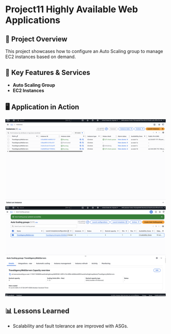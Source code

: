 # Project11 Highly Available Web Applications

## 📌 Project Overview
This project showcases how to configure an Auto Scaling group to manage EC2 instances based on demand.

## 🚀 Key Features & Services
- **Auto Scaling Group**
- **EC2 Instances**

##  🖥️ Application in Action
![ASG Setup](p11-1.png)
![ASG Setup](p11-2.png)

## 📊 Lessons Learned
- Scalability and fault tolerance are improved with ASGs.
